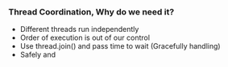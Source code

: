 ### Thread Coordination, Why do we need it?
* Different threads run independently
* Order of execution is out of our control
* Use thread.join() and pass time to wait (Gracefully handling)
* Safely and 